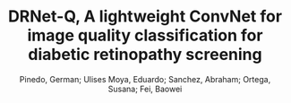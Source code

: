 ---
paperId: 33
author: Pinedo, German; Ulises Moya, Eduardo; Sanchez, Abraham; Ortega, Susana; Fei, Baowei  
publicationauthor:  Pinedo, G. et al.
title: DRNet-Q,  A lightweight ConvNet for  image quality classification for  diabetic retinopathy screening
pdf: 33_camera_ready.pdf
poster: 33_poster.png
pitch:
type: Poster
topic: Image Classification
category: Extended Abstract
link: https://research.latinxinai.org/papers/cvpr/2022/pdf/33_camera_ready.pdf
conference: cvpr
year: 2022
tags: cvpr-2022-ea
location: Virtual
---